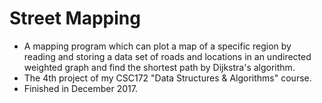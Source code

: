 # Street Mapping
* A mapping program which can plot a map of a specific region by reading and storing a data set of roads and locations in an undirected weighted graph and find the shortest path by Dijkstra's algorithm.
* The 4th project of my CSC172 "Data Structures & Algorithms" course.
* Finished in December 2017.
